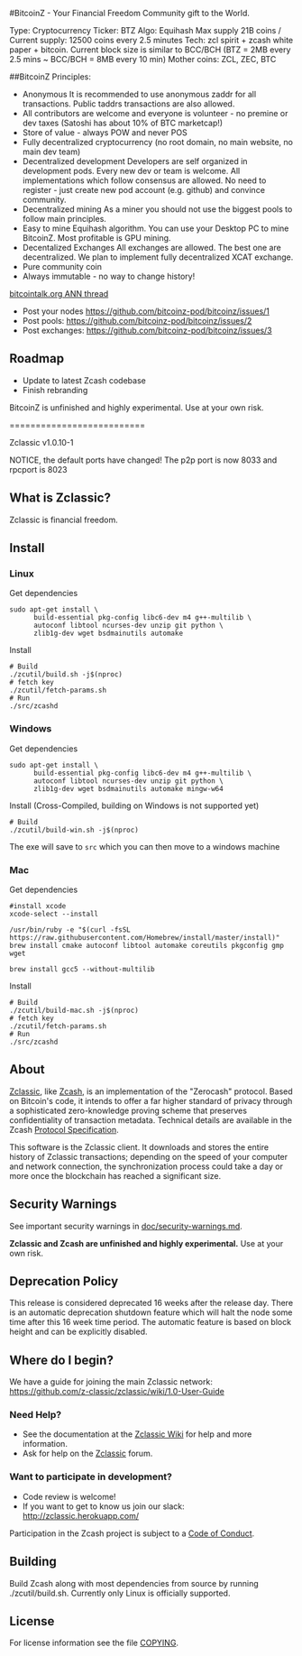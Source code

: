 #BitcoinZ - Your Financial Freedom
Community gift to the World.

Type: Cryptocurrency
Ticker: BTZ
Algo: Equihash
Max supply 21B coins / Current supply: 12500 coins every 2.5 minutes
Tech: zcl spirit + zcash white paper + bitcoin. 
Current block size is similar to BCC/BCH (BTZ = 2MB every 2.5 mins ~ BCC/BCH = 8MB every 10 min)
Mother coins: ZCL, ZEC, BTC

##BitcoinZ Principles: 
- Anonymous
It is recommended to use anonymous zaddr for all transactions. Public taddrs transactions are also allowed.
- All contributors are welcome and everyone is volunteer - no premine or dev taxes (Satoshi has about 10% of BTC marketcap!)
- Store of value - always POW and never POS
- Fully decentralized cryptocurrency (no root domain, no main website, no main dev team)
- Decentralized development
Developers are self organized in development pods. Every new dev or team is welcome. All implementations which follow consensus are allowed. No need to register - just create new pod account (e.g. github) and convince community.
- Decentralized mining
As a miner you should not use the biggest pools to follow main principles.
- Easy to mine
Equihash algorithm.
You can use your Desktop PC to mine BitcoinZ. Most profitable is GPU mining.
- Decentalized Exchanges
All exchanges are allowed. The best one are decentralized. We plan to implement fully decentralized XCAT exchange.
- Pure community coin
- Always immutable - no way to change history!

[bitcointalk.org ANN thread](https://bitcointalk.org/index.php?topic=2166510.new#new)
- Post your nodes https://github.com/bitcoinz-pod/bitcoinz/issues/1
- Post pools: https://github.com/bitcoinz-pod/bitcoinz/issues/2
- Post exchanges: https://github.com/bitcoinz-pod/bitcoinz/issues/3

## Roadmap
- Update to latest Zcash codebase
- Finish rebranding

BitcoinZ is unfinished and highly experimental. Use at your own risk.

==========================

Zclassic v1.0.10-1

NOTICE, the default ports have changed! The p2p port is now 8033 and rpcport is 8023

What is Zclassic?
----------------
Zclassic is financial freedom.

Install
-----------------
### Linux

Get dependencies
```{r, engine='bash'}
sudo apt-get install \
      build-essential pkg-config libc6-dev m4 g++-multilib \
      autoconf libtool ncurses-dev unzip git python \
      zlib1g-dev wget bsdmainutils automake
```

Install
```{r, engine='bash'}
# Build
./zcutil/build.sh -j$(nproc)
# fetch key
./zcutil/fetch-params.sh
# Run
./src/zcashd
```

### Windows
Get dependencies
```{r, engine='bash'}
sudo apt-get install \
      build-essential pkg-config libc6-dev m4 g++-multilib \
      autoconf libtool ncurses-dev unzip git python \
      zlib1g-dev wget bsdmainutils automake mingw-w64
```

Install (Cross-Compiled, building on Windows is not supported yet)
```{r, engine='bash'}
# Build
./zcutil/build-win.sh -j$(nproc)
```
The exe will save to `src` which you can then move to a windows machine

### Mac
Get dependencies
```{r, engine='bash'}
#install xcode
xcode-select --install

/usr/bin/ruby -e "$(curl -fsSL https://raw.githubusercontent.com/Homebrew/install/master/install)"
brew install cmake autoconf libtool automake coreutils pkgconfig gmp wget

brew install gcc5 --without-multilib
```

Install
```{r, engine='bash'}
# Build
./zcutil/build-mac.sh -j$(nproc)
# fetch key
./zcutil/fetch-params.sh
# Run
./src/zcashd
```

About
--------------

[Zclassic](http://zclassic.org/), like [Zcash](https://z.cash/), is an implementation of the "Zerocash" protocol.
Based on Bitcoin's code, it intends to offer a far higher standard of privacy
through a sophisticated zero-knowledge proving scheme that preserves
confidentiality of transaction metadata. Technical details are available
in the Zcash [Protocol Specification](https://github.com/zcash/zips/raw/master/protocol/protocol.pdf).

This software is the Zclassic client. It downloads and stores the entire history
of Zclassic transactions; depending on the speed of your computer and network
connection, the synchronization process could take a day or more once the
blockchain has reached a significant size.

Security Warnings
-----------------

See important security warnings in
[doc/security-warnings.md](doc/security-warnings.md).

**Zclassic and Zcash are unfinished and highly experimental.** Use at your own risk.

Deprecation Policy
------------------

This release is considered deprecated 16 weeks after the release day. There
is an automatic deprecation shutdown feature which will halt the node some
time after this 16 week time period. The automatic feature is based on block
height and can be explicitly disabled.

Where do I begin?
-----------------
We have a guide for joining the main Zclassic network:
https://github.com/z-classic/zclassic/wiki/1.0-User-Guide

### Need Help?

* See the documentation at the [Zclassic Wiki](https://github.com/z-classic/zclassic/wiki)
  for help and more information.
* Ask for help on the [Zclassic](http://zcltalk.tech/index.php) forum.

### Want to participate in development?

* Code review is welcome!
* If you want to get to know us join our slack: http://zclassic.herokuapp.com/


Participation in the Zcash project is subject to a
[Code of Conduct](code_of_conduct.md).

Building
--------

Build Zcash along with most dependencies from source by running
./zcutil/build.sh. Currently only Linux is officially supported.

License
-------

For license information see the file [COPYING](COPYING).
